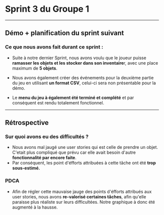 # Sprint 3 du Groupe 1
---

## Démo + planification du sprint suivant

### Ce que nous avons fait durant ce sprint :

- Suite à notre dernier Sprint, nous avons voulu que le joueur puisse **ramasser les objets et les stocker dans son inventaire**r, avec une place maximum de **5 objets**.

- Nous avons également créer des événements pour la deuxième partie du jeu en utilisant **un format CSV**, celui-ci sera non présentable pour la démo.
- Le **menu du jeu à également été terminé et complété** et par conséquent est rendu totalement fonctionnel.

---

## Rétrospective

### Sur quoi avons eu des difficultés ?

- Nous avons mal jaugé une user stories qui est celle de prendre un objet. C'etait plus compliqué que prévu car elle avait besoin d'autre **fonctionnalité par encore faite**. 
- Par conséquent, les point d'éfforts attribuées à cette tâche ont été **trop sous-estimé.**

### PDCA
- Afin de régler cette mauvaise jauge des points d'éfforts attribués aux user stories, nous avons **re-valorisé certaines tâches**, afin qu'elle paraisse plus réaliste sur leurs difficultées. Notre graphique à donc été augmenté à la hausse.  




